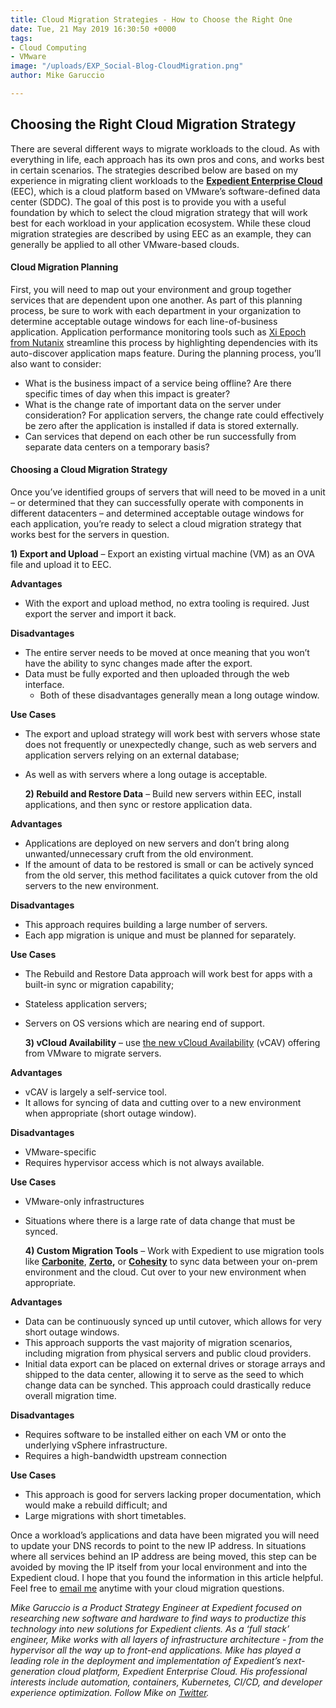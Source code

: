```yaml
---
title: Cloud Migration Strategies - How to Choose the Right One
date: Tue, 21 May 2019 16:30:50 +0000
tags:
- Cloud Computing
- VMware
image: "/uploads/EXP_Social-Blog-CloudMigration.png"
author: Mike Garuccio

---
```

## Choosing the Right Cloud Migration Strategy

There are several different ways to migrate workloads to the cloud. As with everything in life, each approach has its own pros and cons, and works best in certain scenarios. The strategies described below are based on my experience in migrating client workloads to the [**Expedient Enterprise Cloud**](https://www.expedient.com/services/infrastructure-as-a-service/cloud/) (EEC), which is a cloud platform based on VMware’s software-defined data center (SDDC). The goal of this post is to provide you with a useful foundation by which to select the cloud migration strategy that will work best for each workload in your application ecosystem. While these cloud migration strategies are described by using EEC as an example, they can generally be applied to all other VMware-based clouds.

#### Cloud Migration Planning

First, you will need to map out your environment and group together services that are dependent upon one another. As part of this planning process, be sure to work with each department in your organization to determine acceptable outage windows for each line-of-business application. Application performance monitoring tools such as [Xi Epoch from Nutanix](https://www.nutanix.com/products/epoch) streamline this process by highlighting dependencies with its auto-discover application maps feature. During the planning process, you’ll also want to consider:

* What is the business impact of a service being offline? Are there specific times of day when this impact is greater?
* What is the change rate of important data on the server under consideration? For application servers, the change rate could effectively be zero after the application is installed if data is stored externally.
* Can services that depend on each other be run successfully from separate data centers on a temporary basis?

#### Choosing a Cloud Migration Strategy

Once you’ve identified groups of servers that will need to be moved in a unit – or determined that they can successfully operate with components in different datacenters – and determined acceptable outage windows for each application, you’re ready to select a cloud migration strategy that works best for the servers in question.

**1) Export and Upload** – Export an existing virtual machine (VM) as an OVA file and upload it to EEC.

**Advantages**

* With the export and upload method, no extra tooling is required. Just export the server and import it back.

**Disadvantages**

* The entire server needs to be moved at once meaning that you won’t have the ability to sync changes made after the export.
* Data must be fully exported and then uploaded through the web interface.
  * Both of these disadvantages generally mean a long outage window.

**Use Cases**

* The export and upload strategy will work best with servers whose state does not frequently or unexpectedly change, such as web servers and application servers relying on an external database;
* As well as with servers where a long outage is acceptable.

  **2) Rebuild and Restore Data** – Build new servers within EEC, install applications, and then sync or restore application data.

**Advantages**

* Applications are deployed on new servers and don’t bring along unwanted/unnecessary cruft from the old environment.
* If the amount of data to be restored is small or can be actively synced from the old server, this method facilitates a quick cutover from the old servers to the new environment.

**Disadvantages**

* This approach requires building a large number of servers.
* Each app migration is unique and must be planned for separately.

**Use Cases**

* The Rebuild and Restore Data approach will work best for apps with a built-in sync or migration capability;
* Stateless application servers;
* Servers on OS versions which are nearing end of support.

  **3) vCloud Availability** – use [the new vCloud Availability](https://www.vmware.com/products/vcloud-availability.html) (vCAV) offering from VMware to migrate servers.

**Advantages**

* vCAV is largely a self-service tool.
* It allows for syncing of data and cutting over to a new environment when appropriate (short outage window).

**Disadvantages**

* VMware-specific
* Requires hypervisor access which is not always available.

**Use Cases**

* VMware-only infrastructures
* Situations where there is a large rate of data change that must be synced.

  **4) Custom Migration Tools** – Work with Expedient to use migration tools like [**Carbonite**](https://www.carbonite.com/products/cloud-migration), [**Zerto**](https://www.zerto.com/simplify/)**,** or [**Cohesity**](https://www.cohesity.com/products/data-protect/) to sync data between your on-prem environment and the cloud. Cut over to your new environment when appropriate.

**Advantages**

* Data can be continuously synced up until cutover, which allows for very short outage windows.
* This approach supports the vast majority of migration scenarios, including migration from physical servers and public cloud providers.
* Initial data export can be placed on external drives or storage arrays and shipped to the data center, allowing it to serve as the seed to which change data can be synched. This approach could drastically reduce overall migration time.

**Disadvantages**

* Requires software to be installed either on each VM or onto the underlying vSphere infrastructure.
* Requires a high-bandwidth upstream connection

**Use Cases**

* This approach is good for servers lacking proper documentation, which would make a rebuild difficult; and
* Large migrations with short timetables.

Once a workload’s applications and data have been migrated you will need to update your DNS records to point to the new IP address. In situations where all services behind an IP address are being moved, this step can be avoided by moving the IP itself from your local environment and into the Expedient cloud. I hope that you found the information in this article helpful. Feel free to [email me](mailto:Mike.Garuccio@expedient.com) anytime with your cloud migration questions.

_Mike Garuccio is a Product Strategy Engineer at Expedient focused on researching new software and hardware to find ways to productize this technology into new solutions for Expedient clients. As a ‘full stack’ engineer, Mike works with all layers of infrastructure architecture - from the hypervisor all the way up to front-end applications. Mike has played a leading role in the deployment and implementation of Expedient’s next-generation cloud platform, Expedient Enterprise Cloud. His professional interests include automation, containers, Kubernetes, CI/CD, and developer experience optimization. Follow Mike on_ [_Twitter_](https://twitter.com/mgaruccio)_._